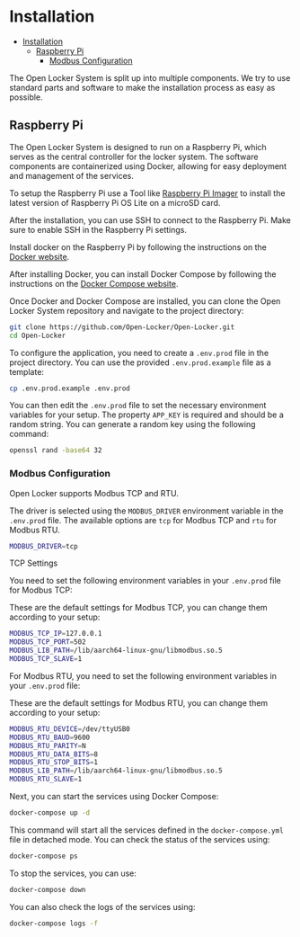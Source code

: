 # Installation

- [Installation](#installation)
  - [Raspberry Pi](#raspberry-pi)
    - [Modbus Configuration](#modbus-configuration)

The Open Locker System is split up into multiple components. We try to use standard parts and software to make the installation process as easy as possible.

## Raspberry Pi

The Open Locker System is designed to run on a Raspberry Pi, which serves as the central controller for the locker system. The software components are containerized using Docker, allowing for easy deployment and management of the services.

To setup the Raspberry Pi use a Tool like [Raspberry Pi Imager](https://www.raspberrypi.com/software/) to install the latest version of Raspberry Pi OS Lite on a microSD card.

After the installation, you can use SSH to connect to the Raspberry Pi. Make sure to enable SSH in the Raspberry Pi settings.

Install docker on the Raspberry Pi by following the instructions on the [Docker website](https://docs.docker.com/engine/install/debian/).

After installing Docker, you can install Docker Compose by following the instructions on the [Docker Compose website](https://docs.docker.com/compose/install/).    

Once Docker and Docker Compose are installed, you can clone the Open Locker System repository and navigate to the project directory:

```bash
git clone https://github.com/Open-Locker/Open-Locker.git
cd Open-Locker
```

To configure the application, you need to create a `.env.prod` file in the project directory. You can use the provided `.env.prod.example` file as a template:

```bash
cp .env.prod.example .env.prod
```

You can then edit the `.env.prod` file to set the necessary environment variables for your setup. The property `APP_KEY` is required and should be a random string. You can generate a random key using the following command:

```bash
openssl rand -base64 32
```

### Modbus Configuration

Open Locker supports Modbus TCP and RTU.

The driver is selected using the `MODBUS_DRIVER` environment variable in the `.env.prod` file. The available options are `tcp` for Modbus TCP and `rtu` for Modbus RTU.

```bash
MODBUS_DRIVER=tcp
```

TCP Settings

You need to set the following environment variables in your `.env.prod` file for Modbus TCP:

These are the default settings for Modbus TCP, you can change them according to your setup:

```bash
MODBUS_TCP_IP=127.0.0.1
MODBUS_TCP_PORT=502
MODBUS_LIB_PATH=/lib/aarch64-linux-gnu/libmodbus.so.5
MODBUS_TCP_SLAVE=1
```

For Modbus RTU, you need to set the following environment variables in your `.env.prod` file:

These are the default settings for Modbus RTU, you can change them according to your setup:

```bash
MODBUS_RTU_DEVICE=/dev/ttyUSB0
MODBUS_RTU_BAUD=9600
MODBUS_RTU_PARITY=N
MODBUS_RTU_DATA_BITS=8
MODBUS_RTU_STOP_BITS=1
MODBUS_LIB_PATH=/lib/aarch64-linux-gnu/libmodbus.so.5
MODBUS_RTU_SLAVE=1
```

Next, you can start the services using Docker Compose:

```bash
docker-compose up -d
```

This command will start all the services defined in the `docker-compose.yml` file in detached mode.
You can check the status of the services using:

```bash
docker-compose ps
```

To stop the services, you can use:

```bash
docker-compose down
```

You can also check the logs of the services using:

```bash
docker-compose logs -f
```
